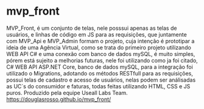 # mvp_front

MVP_Front, é um conjunto de telas, nele posssui apenas as telas de usuários, e linhas de código em JS para as requisições, que juntamente com MVP_Api e MVP_Admin formam o projeto, cuja intenção é prototipar a ideia de uma Agência Virtual, como se trata do primeiro projeto utilizando WEB API C# e uma conexão com banco de dados mySQL, é muito simples, pórem está sujeito a melhorias futuras, nele foi utilizando como ja foi citado, C# WEB API ASP.NET Core, banco de dados mySQL, para a integração foi utilizado o Migrations, adotando os métodos RESTfull para as requisições, possui telas de cadastro e acesso de usuários, nelas podem ser análisadas as UC`s do consumidor e faturas, todas feitas utilizando HTML, CSS e JS puros. Produzido pela equipe Useall Labs Team. https://douglasrosso.github.io/mvp_front/
